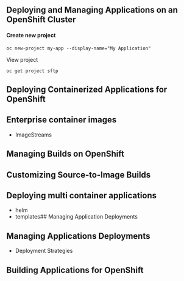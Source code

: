 ## Deploying and Managing Applications on an OpenShift Cluster
#### Create new project
```
oc new-project my-app --display-name="My Application"
```
View project
```
oc get project sftp
```

## Deploying Containerized Applications for OpenShift
## Enterprise container images
- ImageStreams

## Managing Builds on OpenShift 
## Customizing Source-to-Image Builds

## Deploying multi container applications
- helm
- templates## Managing Application Deployments 

## Managing Applications Deployments
- Deployment Strategies

## Building Applications for OpenShift
